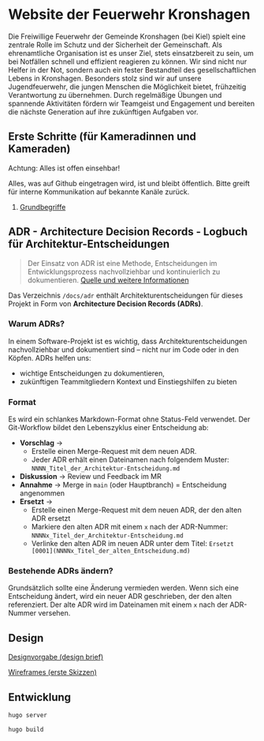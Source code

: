 # Website der Feuerwehr Kronshagen

Die Freiwillige Feuerwehr der Gemeinde Kronshagen (bei Kiel) spielt eine zentrale Rolle im Schutz und der Sicherheit der
Gemeinschaft. Als ehrenamtliche Organisation ist es unser Ziel, stets einsatzbereit zu sein, um bei Notfällen schnell
und effizient reagieren zu können. Wir sind nicht nur Helfer in der Not, sondern auch ein fester Bestandteil des
gesellschaftlichen Lebens in Kronshagen. Besonders stolz sind wir auf unsere Jugendfeuerwehr, die jungen Menschen die
Möglichkeit bietet, frühzeitig Verantwortung zu übernehmen. Durch regelmäßige Übungen und spannende Aktivitäten fördern
wir Teamgeist und Engagement und bereiten die nächste Generation auf ihre zukünftigen Aufgaben vor.

## Erste Schritte (für Kameradinnen und Kameraden)

Achtung: Alles ist offen einsehbar!

Alles, was auf Github eingetragen wird, ist und bleibt öffentlich. Bitte greift für interne Kommunikation auf
bekannte Kanäle zurück.

1. [Grundbegriffe](./docs/erste-schritte/Grundbegriffe.md)

## ADR - Architecture Decision Records - Logbuch für Architektur-Entscheidungen

> Der Einsatz von ADR ist eine Methode, Entscheidungen im Entwicklungsprozess nachvollziehbar und kontinuierlich zu
> dokumentieren.
> [Quelle und weitere Informationen](https://www.heise.de/hintergrund/Gut-dokumentiert-Architecture-Decision-Records-4664988.html?seite=all)

Das Verzeichnis `/docs/adr` enthält Architekturentscheidungen für dieses Projekt in Form von **Architecture Decision
Records (ADRs)**.

### Warum ADRs?

In einem Software-Projekt ist es wichtig, dass Architekturentscheidungen nachvollziehbar und dokumentiert sind – nicht
nur im Code oder in den Köpfen. ADRs helfen uns:

- wichtige Entscheidungen zu dokumentieren,
- zukünftigen Teammitgliedern Kontext und Einstiegshilfen zu bieten

### Format

Es wird ein schlankes Markdown-Format ohne Status-Feld verwendet. Der Git-Workflow bildet den Lebenszyklus einer
Entscheidung ab:

- **Vorschlag** →
  - Erstelle einen Merge-Request mit dem neuen ADR.
  - Jeder ADR erhält einen Dateinamen nach folgendem Muster: `NNNN_Titel_der_Architektur-Entscheidung.md`
- **Diskussion** → Review und Feedback im MR
- **Annahme** → Merge in `main` (oder Hauptbranch) = Entscheidung angenommen
- **Ersetzt** →
  - Erstelle einen Merge-Request mit dem neuen ADR, der den alten ADR ersetzt
  - Markiere den alten ADR mit einem `x` nach der ADR-Nummer: `NNNNx_Titel_der_Architektur-Entscheidung.md`
  - Verlinke den alten ADR im neuen ADR unter dem Titel: `Ersetzt [0001](NNNNx_Titel_der_alten_Entscheidung.md)`

### Bestehende ADRs ändern?

Grundsätzlich sollte eine Änderung vermieden werden. Wenn sich eine Entscheidung ändert, wird ein neuer ADR geschrieben,
der den alten referenziert. Der alte ADR wird im Dateinamen mit einem `x` nach der ADR-Nummer versehen.

## Design

[Designvorgabe (design brief)](docs/design/design_brief.md)

[Wireframes (erste Skizzen)](docs/design/wireframes.md)

## Entwicklung

```bash
hugo server
```

```bash
hugo build
```
